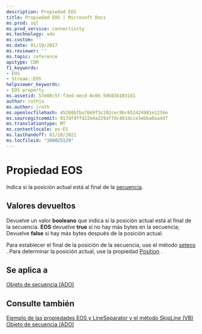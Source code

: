 ```yaml
---
description: Propiedad EOS
title: Propiedad EOS | Microsoft Docs
ms.prod: sql
ms.prod_service: connectivity
ms.technology: ado
ms.custom: ''
ms.date: 01/19/2017
ms.reviewer: ''
ms.topic: reference
apitype: COM
f1_keywords:
- EOS
- Stream::EOS
helpviewer_keywords:
- EOS property
ms.assetid: 57e08c5f-f3ed-4ecd-8c66-50b83b1031d1
author: rothja
ms.author: jroth
ms.openlocfilehash: 45268bfba7669f3c202cec9bc652424981e1234e
ms.sourcegitcommit: 917df4ffd22e4a229af7dc481dcce3ebba0aa4d7
ms.translationtype: MT
ms.contentlocale: es-ES
ms.lasthandoff: 02/10/2021
ms.locfileid: "100025129"
---
```

# <a name="eos-property"></a>Propiedad EOS
Indica si la posición actual está al final de la [secuencia](../../../ado/reference/ado-api/stream-object-ado.md).  
  
## <a name="return-values"></a>Valores devueltos  
 Devuelve un valor **booleano** que indica si la posición actual está al final de la secuencia. **EOS** devuelve **true** si no hay más bytes en la secuencia; Devuelve **false** si hay más bytes después de la posición actual.  
  
 Para establecer el final de la posición de la secuencia, use el método [seteos](../../../ado/reference/ado-api/seteos-method.md) . Para determinar la posición actual, use la propiedad [Position](../../../ado/reference/ado-api/position-property-ado.md) .  
  
## <a name="applies-to"></a>Se aplica a  
 [Objeto de secuencia (ADO)](../../../ado/reference/ado-api/stream-object-ado.md)  
  
## <a name="see-also"></a>Consulte también  
 [Ejemplo de las propiedades EOS y LineSeparator y el método SkipLine (VB)](../../../ado/reference/ado-api/eos-and-lineseparator-properties-and-skipline-method-example-vb.md)   
 [Objeto de secuencia (ADO)](../../../ado/reference/ado-api/stream-object-ado.md)
